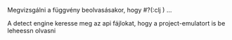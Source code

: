 
Megvizsgálni a függvény beolvasásakor, hogy #?(:clj ) ...

A detect engine keresse meg az api fájlokat, hogy a project-emulatort is be leheessn olvasni

